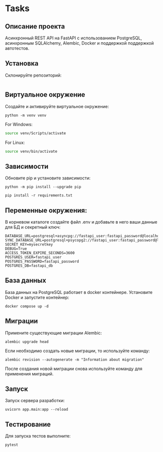 # Tasks

## Описание проекта
   Асинхронный REST API на FastAPI с использованием PostgreSQL, асинхронным SQLAlchemy, Alembic, Docker и поддержкой поддержкой автотестов.


## Установка
   Склонируйте репозиторий:
   ```
   ```

## Виртуальное окружение      
  Создайте и активируйте виртуальное окружение:
   ```
   python -m venv venv
   ```
   For Windows:
   ```bash
   source venv/Scripts/activate
   ```
   For Linux:
   ```bash
   source venv/bin/activate
   ```


## Зависимости
  Обновите pip и установите зависимости:
   ```
   python -m pip install --upgrade pip
   ```
   ```
   pip install -r requirements.txt
   ```

## Переменные окружения:
   В корневом каталоге создайте файл .env и добавьте в него ваши данные для БД и секретный ключ:
   ```
   DATABASE_URL=postgresql+asyncpg://fastapi_user:fastapi_password@localhost:5432/fastapi_db
   SYNC_DATABASE_URL=postgresql+psycopg2://fastapi_user:fastapi_password@localhost:5432/fastapi_db
   SECRET_KEY=mysecretkey
   DEBUG=True
   ACCESS_TOKEN_EXPIRE_SECONDS=3600
   POSTGRES_USER=fastapi_user
   POSTGRES_PASSWORD=fastapi_password
   POSTGRES_DB=fastapi_db
   ```

## База данных
   База данных на PostgreSQL работает в docker контейнере. Установите Docker и запустите контейнер:
   ```
   docker compose up -d
   ```

## Миграции
   Примените существующие миграции Alembic:
   ```
   alembic upgrade head
   ```
   Если необходимо создать новые миграции, то используйте команду:
   ```
   alembic revision --autogenerate -m "Information about migration"
   ```
   После создания новой миграции снова используйте команду для применения миграций.

## Запуск
   Запуск сервера разработки:
   ```
   uvicorn app.main:app --reload
   ```

## Тестирование
   Для запуска тестов выполните:
   ```
   pytest
   ```